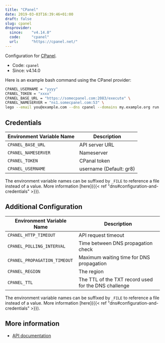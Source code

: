 ```yaml
---
title: "CPanel"
date: 2019-03-03T16:39:46+01:00
draft: false
slug: cpanel
dnsprovider:
  since:    "v4.14.0"
  code:     "cpanel"
  url:      "https://cpanel.net/"
---
```


<!-- THIS DOCUMENTATION IS AUTO-GENERATED. PLEASE DO NOT EDIT. -->
<!-- providers/dns/cpanel/cpanel.toml -->
<!-- THIS DOCUMENTATION IS AUTO-GENERATED. PLEASE DO NOT EDIT. -->


Configuration for [CPanel](https://cpanel.net/).


<!--more-->

- Code: `cpanel`
- Since: v4.14.0


Here is an example bash command using the CPanel provider:

```bash
CPANEL_USERNAME = "yyyy"
CPANEL_TOKEN = "xxxx"
CPANEL_BASE_URL = "https://somecpanel.com:2083/execute" \
CPANEL_NAMESERVER = "ns1.somecpanel.com:53" \
lego --email you@example.com --dns cpanel --domains my.example.org run
```




## Credentials

| Environment Variable Name | Description |
|-----------------------|-------------|
| `CPANEL_BASE_URL` | API server URL |
| `CPANEL_NAMESERVER` | Nameserver |
| `CPANEL_TOKEN` | CPanal token |
| `CPANEL_USERNAME` | username (Default: gr8) |

The environment variable names can be suffixed by `_FILE` to reference a file instead of a value.
More information [here]({{< ref "dns#configuration-and-credentials" >}}).


## Additional Configuration

| Environment Variable Name | Description |
|--------------------------------|-------------|
| `CPANEL_HTTP_TIMEOUT` | API request timeout |
| `CPANEL_POLLING_INTERVAL` | Time between DNS propagation check |
| `CPANEL_PROPAGATION_TIMEOUT` | Maximum waiting time for DNS propagation |
| `CPANEL_REGION` | The region |
| `CPANEL_TTL` | The TTL of the TXT record used for the DNS challenge |

The environment variable names can be suffixed by `_FILE` to reference a file instead of a value.
More information [here]({{< ref "dns#configuration-and-credentials" >}}).




## More information

- [API documentation](https://api.docs.cpanel.net/openapi/cpanel/tag/DNS/)

<!-- THIS DOCUMENTATION IS AUTO-GENERATED. PLEASE DO NOT EDIT. -->
<!-- providers/dns/cpanel/cpanel.toml -->
<!-- THIS DOCUMENTATION IS AUTO-GENERATED. PLEASE DO NOT EDIT. -->
